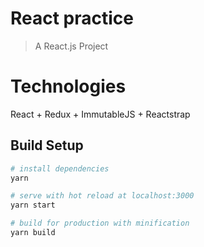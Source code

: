 # React practice

> A React.js Project

# Technologies

React + Redux + ImmutableJS + Reactstrap

## Build Setup

``` bash
# install dependencies
yarn

# serve with hot reload at localhost:3000
yarn start

# build for production with minification
yarn build
```
